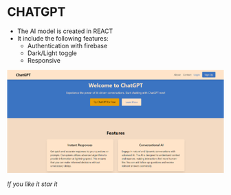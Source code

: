 # CHATGPT
- The AI model is created in REACT
- It include the following features: 
	- Authentication with firebase
	- Dark/Light toggle
	- Responsive

![design](./design.png)

*If you like it star it*
